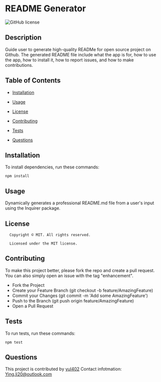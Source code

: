 # README Generator
![GitHub license](https://img.shields.io/badge/license-MIT-yellowgreen.svg)

## Description

Guide user to generate high-quality READMe for open source project on Github. The generated README file include what the app is for, how to use the app, how to install it, how to report issues, and how to make contributions.


## Table of Contents

* [Installation](#Installation)

* [Usage](#usage)


* [License](#license)


* [Contributing](#contributing)

* [Tests](#tests)

* [Questions](#questions)


## Installation

To install dependencies, run these commands:

```
npm install
```


## Usage

Dynamically generates a professional README.md file from a user's input using the Inquirer package.

## License

      Copyright © MIT. All rights reserved. 
      
      Licensed under the MIT license.


## Contributing
To make this project better, please fork the repo and create a pull request. You can also simply open an issue with the tag "enhancement".

* Fork the Project
* Create your Feature Branch (git checkout -b feature/AmazingFeature)
* Commit your Changes (git commit -m 'Add some AmazingFeature')
* Push to the Branch (git push origin feature/AmazingFeature)
* Open a Pull Request




## Tests

To run tests, run these commands:

```
npm test
```

## Questions
This project is contributed by [yul402](https://github.com/yul402/)
Contact infotmation: Ying.li20@outlook.com

